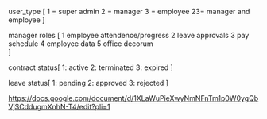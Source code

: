 user_type [
    1 = super admin
    2 = manager
    3 = employee
    23= manager and employee
]

manager roles [
    1 employee attendence/progress
    2 leave approvals
    3 pay schedule
    4 employee data
    5 office decorum    
]

contract status[
    1: active
    2: terminated
    3: expired
]

leave status[
    1: pending
    2: approved
    3: rejected
]



https://docs.google.com/document/d/1XLaWuPieXwyNmNFnTm1p0W0ygQbVjSCddugmXnhN-T4/edit?pli=1